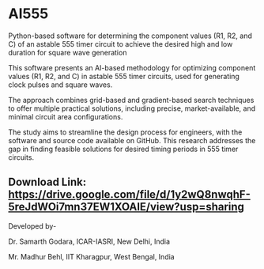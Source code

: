 # AI555

Python-based software for determining the component values (R1, R2, and C) of an astable 555 timer circuit to achieve the desired high and low duration for square wave generation

This software presents an AI-based methodology for optimizing component values (R1, R2, and C) in astable 555 timer circuits, used for generating clock pulses and square waves. 

The approach combines grid-based and gradient-based search techniques to offer multiple practical solutions, including precise, market-available, and minimal circuit area configurations. 

The study aims to streamline the design process for engineers, with the software and source code available on GitHub. This research addresses the gap in finding feasible solutions for desired timing periods in 555 timer circuits.

## Download Link: https://drive.google.com/file/d/1y2wQ8nwqhF-5reJdWOi7mn37EW1XOAIE/view?usp=sharing


Developed by-

Dr. Samarth Godara, ICAR-IASRI, New Delhi, India

Mr. Madhur Behl, IIT Kharagpur, West Bengal, India
